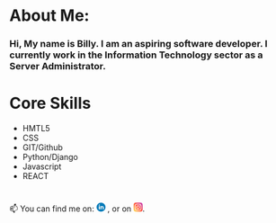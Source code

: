 
<!--
**Billy001/Billy001** is a ✨ _special_ ✨ repository because its `README.md` (this file) appears on your GitHub profile.

Here are some ideas to get you started:

- 🔭 I’m currently working on ...
- 
- 👯 I’m looking to collaborate on ...
- 🤔 I’m looking for help with ...
- 💬 Ask me about ...
- 📫 How to reach me: ...
- 😄 Pronouns: ...
- ⚡ Fun fact: ...
-->


# About Me:
  
  ### Hi, My name is Billy. I am an aspiring software developer. I currently work in the Information Technology sector as a Server Administrator.

# Core Skills
  
  * HMTL5
  * CSS
  * GIT/Github
  * Python/Django
  * Javascript
  * REACT
#   


📫 You can find me on: [![LinkedIn][1.2]][1] , or on [![Instagram][2.2]][2].

<!-- Icons -->

[1.2]: https://github.com/Billy001/Billy001/blob/master/img/linkedin.png 

[2.2]: https://github.com/Billy001/Billy001/blob/master/img/instagram-sketched.png 

<!-- Links to your social media accounts -->

[1]:  https://www.linkedin.com/in/bwvanheerde-2019
[2]: https://instagram.com/aspiringdevelopersa

